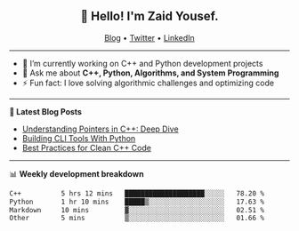 <h2 align="center">👋 Hello! I'm Zaid Yousef.</h2>
<p align="center">
  <a href="https://your-blog-link.com">Blog</a> •
  <a href="https://twitter.com/yourhandle">Twitter</a> •
  <a href="https://www.linkedin.com/in/yourprofile">LinkedIn</a>
</p>

---

- 🔭 I’m currently working on C++ and Python development projects
- 💬 Ask me about **C++, Python, Algorithms, and System Programming**
- ⚡ Fun fact: I love solving algorithmic challenges and optimizing code

-------

**📝 Latest Blog Posts**

<!-- BLOG-POST-LIST:START -->
- [Understanding Pointers in C++: Deep Dive](https://your-blog-link.com/pointers-in-cpp)
- [Building CLI Tools With Python](https://your-blog-link.com/python-cli-tools)
- [Best Practices for Clean C++ Code](https://your-blog-link.com/clean-cpp)
<!-- BLOG-POST-LIST:END -->

-------

📊 **Weekly development breakdown**
<!--START_SECTION:waka-->

```txt
C++          5 hrs 12 mins   ████████████████████░░░░░   78.20 %
Python       1 hr 10 mins    █████▒░░░░░░░░░░░░░░░░░░░   17.63 %
Markdown     10 mins         ▓░░░░░░░░░░░░░░░░░░░░░░░░   02.51 %
Other        5 mins          ▒░░░░░░░░░░░░░░░░░░░░░░░░   01.66 %
